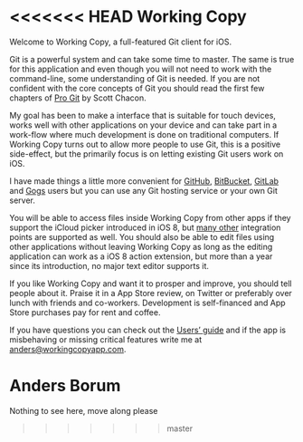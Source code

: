 <<<<<<< HEAD
Working Copy
============

Welcome to Working Copy, a full-featured Git client for iOS. 

Git is a powerful system and can take some time to master. The same is true for this application and even though you will not need 
to work with the command-line, some understanding of Git is needed. If you are not confident with the core concepts of Git you should 
read the first few chapters of [Pro Git](http://git-scm.com/book) by Scott Chacon. 

My goal has been to make a interface that is suitable for touch devices, works well with other applications on your device and 
can take part in a work-flow where much development is done on traditional computers. If Working Copy turns out to allow more 
people to use Git, this is a positive side-effect, but the primarily focus is on letting existing Git users work on iOS.

I have made things a little more convenient for [GitHub](https://github.com), [BitBucket](https://bitbucket.org), [GitLab](https://gitlab.com) and [Gogs](https://gogs.io) users but you can use any Git hosting service or your own Git server.

You will be able to access files inside Working Copy from other apps if they support the iCloud picker introduced in iOS 8, but [many other](https://workingcopyapp.com/manual.html#extending-ios) integration points
are supported as well. You should also be able to edit files using other applications without leaving Working Copy as long as the editing application can 
work as a iOS 8 action extension, but more than a year since its introduction, no major text editor supports it. 

If you like Working Copy and want it to prosper and improve, you should tell people about it. Praise it in a App Store review,
on Twitter or preferably over lunch with friends and co-workers. 
Development is self-financed and App Store purchases pay for rent and coffee. 

If you have questions you can check out the [Users’ guide](https://workingcopyapp.com/manual.html) and if the app is
misbehaving or missing critical features write me at [anders@workingcopyapp.com](mailto:anders@workingcopyapp.com).

Anders Borum
=====
Nothing to see here, move along please
>>>>>>> master
